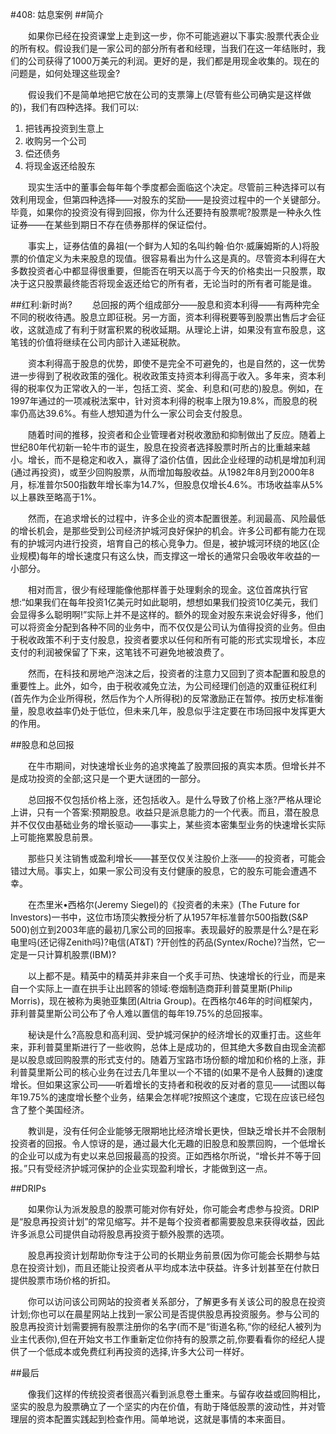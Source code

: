 #408: 姑息案例
##简介

　　如果你已经在投资课堂上走到这一步，你不可能逃避以下事实:股票代表企业的所有权。假设我们是一家公司的部分所有者和经理，当我们在这一年结账时，我们的公司获得了1000万美元的利润。更好的是，我们都是用现金收集的。现在的问题是，如何处理这些现金?

　　假设我们不是简单地把它放在公司的支票簿上(尽管有些公司确实是这样做的)，我们有四种选择。我们可以:

1. 把钱再投资到生意上
2. 收购另一个公司
3. 偿还债务
4. 将现金返还给股东 
  
　　现实生活中的董事会每年每个季度都会面临这个决定。尽管前三种选择可以有效利用现金，但第四种选择——对股东的奖励——是投资过程中的一个关键部分。毕竟，如果你的投资没有得到回报，你为什么还要持有股票呢?股票是一种永久性证券——在某些到期日不存在债券那样的保证偿付。

　　事实上，证券估值的鼻祖(一个鲜为人知的名叫约翰·伯尔·威廉姆斯的人)将股票的价值定义为未来股息的现值。很容易看出为什么这是真的。尽管资本利得在大多数投资者心中都显得很重要，但能否在明天以高于今天的价格卖出一只股票，取决于这只股票最终能否将现金返还给它的所有者，无论当时的所有者可能是谁。

##红利:新时尚?
　　总回报的两个组成部分——股息和资本利得——有两种完全不同的税收待遇。股息立即征税。另一方面，资本利得税要等到股票出售后才会征收，这就造成了有利于财富积累的税收延期。从理论上讲，如果没有宣布股息，这笔钱的价值将继续在公司内部计入递延税款。

　　资本利得高于股息的优势，即使不是完全不可避免的，也是自然的，这一优势进一步得到了税收政策的强化。税收政策支持资本利得高于收入。多年来，资本利得的税率仅为正常收入的一半，包括工资、奖金、利息和(可悲的)股息。例如，在1997年通过的一项减税法案中，针对资本利得的税率上限为19.8%，而股息的税率仍高达39.6%。有些人想知道为什么一家公司会支付股息。

　　随着时间的推移，投资者和企业管理者对税收激励和抑制做出了反应。随着上世纪80年代初新一轮牛市的诞生，股息在投资者选择股票时所占的比重越来越小。增长，而不是稳定和收入，赢得了溢价估值，因此企业经理的动机是增加利润(通过再投资)，或至少回购股票，从而增加每股收益。从1982年8月到2000年8月，标准普尔500指数年增长率为14.7%，但股息仅增长4.6%。市场收益率从5%以上暴跌至略高于1%。

　　然而，在追求增长的过程中，许多企业的资本配置很差。利润最高、风险最低的增长机会，是那些受到公司经济护城河良好保护的机会。许多公司都有能力在现有的护城河内进行投资，培育自己的核心竞争力。但是，被护城河环绕的地区(企业规模)每年的增长速度只有这么快，而支撑这一增长的通常只会吸收年收益的一小部分。

　　相对而言，很少有经理能像他那样善于处理剩余的现金。这位首席执行官想:“如果我们在每年投资1亿美元时如此聪明，想想如果我们投资10亿美元，我们会显得多么聪明啊!”实际上并不是这样的。额外的现金对股东来说会好得多，他们可以将资金分配到各种不同的业务中，而不仅仅是公司认为值得投资的业务。但由于税收政策不利于支付股息，投资者要求以任何和所有可能的形式实现增长，本应支付的利润被保留了下来，这笔钱不可避免地被浪费了。

　　然而，在科技和房地产泡沫之后，投资者的注意力又回到了资本配置和股息的重要性上。此外，如今，由于税收减免立法，为公司经理们创造的双重征税红利(首先作为企业所得税，然后作为个人所得税)的反常激励正在暂停。按历史标准衡量，股息收益率仍处于低位，但未来几年，股息似乎注定要在市场回报中发挥更大的作用。

##股息和总回报

　　在牛市期间，对快速增长业务的追求掩盖了股票回报的真实本质。但增长并不是成功投资的全部;这只是一个更大谜团的一部分。
   
　　总回报不仅包括价格上涨，还包括收入。是什么导致了价格上涨?严格从理论上讲，只有一个答案:预期股息。收益只是派息能力的一个代表。而且，潜在股息并不仅仅由基础业务的增长驱动——事实上，某些资本密集型业务的快速增长实际上可能拖累股息前景。

　　那些只关注销售或盈利增长——甚至仅仅关注股价上涨——的投资者，可能会错过大局。事实上，如果一家公司没有支付健康的股息，它的股东可能会遭遇不幸。

　　在杰里米•西格尔(Jeremy Siegel)的《投资者的未来》(The Future for Investors)一书中，这位市场顶尖教授分析了从1957年标准普尔500指数(S&P 500)创立到2003年底的最初几家公司的回报率。表现最好的股票是什么?是在彩电里吗(还记得Zenith吗)?电信(AT&T) ?开创性的药品(Syntex/Roche)?当然，它一定是一只计算机股票(IBM)?

　　以上都不是。精英中的精英并非来自一个炙手可热、快速增长的行业，而是来自一个实际上一直在拱手让出顾客的领域:卷烟制造商菲利普莫里斯(Philip Morris)，现在被称为奥驰亚集团(Altria Group)。在西格尔46年的时间框架内，菲利普莫里斯公司公布了令人难以置信的每年19.75%的总回报率。

　　秘诀是什么?高股息和高利润、受护城河保护的经济增长的双重打击。这些年来，菲利普莫里斯进行了一些收购，总体上是成功的，但其绝大多数自由现金流都是以股息或回购股票的形式支付的。随着万宝路市场份额的增加和价格的上涨，菲利普莫里斯公司的核心业务在过去几年里以一个不错的(如果不是令人鼓舞的)速度增长。但如果这家公司——听着增长的支持者和税收的反对者的意见——试图以每年19.75%的速度增长整个业务，结果会怎样呢?按照这个速度，它现在应该已经包含了整个美国经济。

　　教训是，没有任何企业能够无限期地比经济增长更快，但缺乏增长并不会限制投资者的回报。令人惊讶的是，通过最大化无趣的旧股息和股票回购，一个低增长的企业可以成为有史以来总回报最高的投资。正如西格尔所说，“增长并不等于回报。”只有受经济护城河保护的企业实现盈利增长，才能做到这一点。

##DRIPs

　　如果你认为派发股息的股票可能对你有好处，你可能会考虑参与投资。DRIP是“股息再投资计划”的常见缩写。并不是每个投资者都需要股息来获得收益，因此许多派息公司提供自动将股息再投资于额外股票的选项。

　　股息再投资计划帮助你专注于公司的长期业务前景(因为你可能会长期参与姑息在投资计划)，而且还能让投资者从平均成本法中获益。许多计划甚至在付款日提供股票市场价格的折扣。

　　你可以访问该公司网站的投资者关系部分，了解更多有关该公司的股息在投资计划;你也可以在晨星网站上找到一家公司是否提供股息再投资服务。参与公司的股息再投资计划需要拥有股票注册你的名字(而不是“街道名称,“你的经纪人被列为业主代表你),但在开始文书工作重新定位你持有的股票之前,你要看看你的经纪人提供了一个低成本或免费红利再投资的选择,许多大公司一样好。

##最后

　　像我们这样的传统投资者很高兴看到派息卷土重来。与留存收益或回购相比，坚实的股息为股票确立了一个坚实的内在价值，有助于降低股票的波动性，并对管理层的资本配置实践起到检查作用。简单地说，这就是事情的本来面目。
